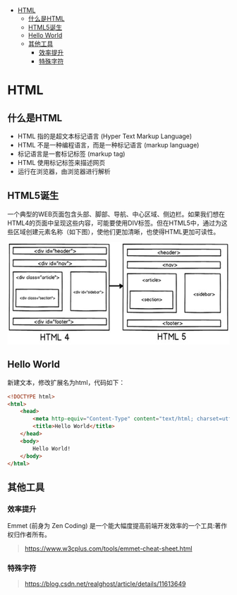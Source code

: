 <!-- TOC -->

- [HTML](#html)
    - [什么是HTML](#什么是html)
    - [HTML5诞生](#html5诞生)
    - [Hello World](#hello-world)
    - [其他工具](#其他工具)
        - [效率提升](#效率提升)
        - [特殊字符](#特殊字符)

<!-- /TOC -->
<a id="markdown-html" name="html"></a>
# HTML
<a id="markdown-什么是html" name="什么是html"></a>
## 什么是HTML
- HTML 指的是超文本标记语言 (Hyper Text Markup Language)
- HTML 不是一种编程语言，而是一种标记语言 (markup language)
- 标记语言是一套标记标签 (markup tag)
- HTML 使用标记标签来描述网页
- 运行在浏览器，由浏览器进行解析

<a id="markdown-html5诞生" name="html5诞生"></a>
## HTML5诞生
一个典型的WEB页面包含头部、脚部、导航、中心区域、侧边栏。如果我们想在HTML4的页面中呈现这些内容，可能要使用DIV标签。但在HTML5中，通过为这些区域创建元素名称（如下图），使他们更加清晰，也使得HTML更加可读性。

![](../assets/HTML/h4-h5.png)

<a id="markdown-hello-world" name="hello-world"></a>
## Hello World
新建文本，修改扩展名为html，代码如下：
``` html
<!DOCTYPE html>
<html>
    <head>
        <meta http-equiv="Content-Type" content="text/html; charset=utf-8">
        <title>Hello World</title>
    </head>
    <body>
        Hello World!
    </body>
</html>
```

<a id="markdown-其他工具" name="其他工具"></a>
## 其他工具
<a id="markdown-效率提升" name="效率提升"></a>
### 效率提升
Emmet (前身为 Zen Coding) 是一个能大幅度提高前端开发效率的一个工具:著作权归作者所有。

> https://www.w3cplus.com/tools/emmet-cheat-sheet.html

<a id="markdown-特殊字符" name="特殊字符"></a>
### 特殊字符

> https://blog.csdn.net/realghost/article/details/11613649